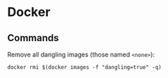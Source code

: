 # Docker

## Commands

Remove all dangling images (those named `<none>`):
```shell
docker rmi $(docker images -f "dangling=true" -q)
```
